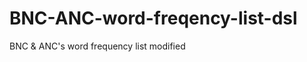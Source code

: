 BNC-ANC-word-freqency-list-dsl
==============================

BNC &amp; ANC's word frequency list
modified

